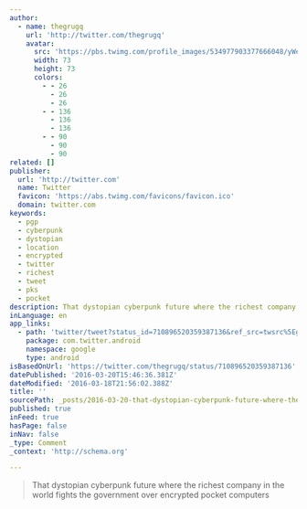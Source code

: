```yaml
---
author:
  - name: thegrugq
    url: 'http://twitter.com/thegrugq'
    avatar:
      src: 'https://pbs.twimg.com/profile_images/534977903377666048/yWe1PyiZ_bigger.jpeg'
      width: 73
      height: 73
      colors:
        - - 26
          - 26
          - 26
        - - 136
          - 136
          - 136
        - - 90
          - 90
          - 90
related: []
publisher:
  url: 'http://twitter.com'
  name: Twitter
  favicon: 'https://abs.twimg.com/favicons/favicon.ico'
  domain: twitter.com
keywords:
  - pgp
  - cyberpunk
  - dystopian
  - location
  - encrypted
  - twitter
  - richest
  - tweet
  - pks
  - pocket
description: That dystopian cyberpunk future where the richest company in the world fights the government over encrypted pocket computers
inLanguage: en
app_links:
  - path: 'twitter/tweet?status_id=710896520359387136&ref_src=twsrc%5Egoogle%7Ctwcamp%5Eandroidseo%7Ctwgr%5Estatus%7Ctwterm%5E710896520359387136'
    package: com.twitter.android
    namespace: google
    type: android
isBasedOnUrl: 'https://twitter.com/thegrugq/status/710896520359387136'
datePublished: '2016-03-20T15:46:36.381Z'
dateModified: '2016-03-18T21:56:02.388Z'
title: ''
sourcePath: _posts/2016-03-20-that-dystopian-cyberpunk-future-where-the-richest-company-in.md
published: true
inFeed: true
hasPage: false
inNav: false
_type: Comment
_context: 'http://schema.org'

---
```

> That dystopian cyberpunk future where the richest company in the world fights the government over encrypted pocket computers